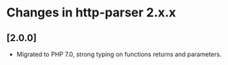 # Changes in http-parser 2.x.x

## [2.0.0]
* Migrated to PHP 7.0, strong typing on functions returns and parameters.